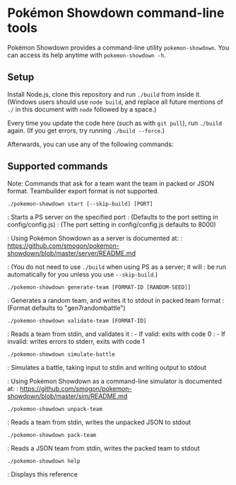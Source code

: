 Pokémon Showdown command-line tools
===================================

Pokémon Showdown provides a command-line utility `pokemon-showdown`. You can access its help anytime with `pokemon-showdown -h`.


Setup
-----

Install Node.js, clone this repository and run `./build` from inside it. (Windows users should use `node build`, and replace all future mentions of `./` in this document with `node` followed by a space.)

Every time you update the code here (such as with `git pull`), run `./build` again. (If you get errors, try running `./build --force`.)

Afterwards, you can use any of the following commands:


Supported commands
------------------

Note: Commands that ask for a team want the team in packed or JSON format. Teambuilder export format is not supported.

`./pokemon-showdown start [--skip-build] [PORT]`

: Starts a PS server on the specified port
: (Defaults to the port setting in config/config.js)
: (The port setting in config/config.js defaults to 8000)

: Using Pokémon Showdown as a server is documented at:
: https://github.com/smogon/pokemon-showdown/blob/master/server/README.md

: (You do not need to use `./build` when using PS as a server; it will
: be run automatically for you unless you use `--skip-build`.)

`./pokemon-showdown generate-team [FORMAT-ID [RANDOM-SEED]]`

: Generates a random team, and writes it to stdout in packed team format
: (Format defaults to "gen7randombattle")

`./pokemon-showdown validate-team [FORMAT-ID]`

: Reads a team from stdin, and validates it
: - If valid: exits with code 0
: - If invalid: writes errors to stderr, exits with code 1

`./pokemon-showdown simulate-battle`

: Simulates a battle, taking input to stdin and writing output to stdout

: Using Pokémon Showdown as a command-line simulator is documented at:
: https://github.com/smogon/pokemon-showdown/blob/master/sim/README.md

`./pokemon-showdown unpack-team`

: Reads a team from stdin, writes the unpacked JSON to stdout

`./pokemon-showdown pack-team`

: Reads a JSON team from stdin, writes the packed team to stdout

`./pokemon-showdown help`

: Displays this reference
